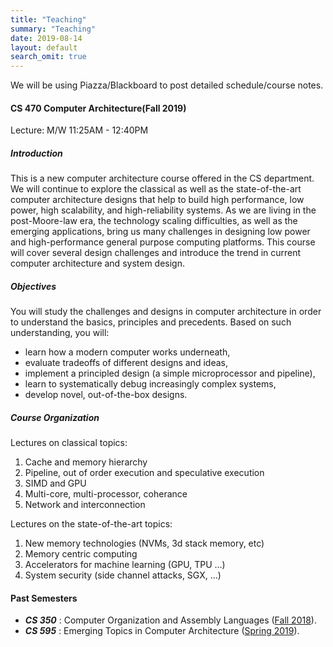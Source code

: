 ```yaml
---
title: "Teaching"
summary: "Teaching"
date: 2019-08-14
layout: default
search_omit: true
---
```

We will be using Piazza/Blackboard to post detailed schedule/course notes.

#### CS 470 Computer Architecture(Fall 2019)

Lecture: M/W 11:25AM - 12:40PM 


##### Introduction
This is a new computer architecture course offered in the CS department. We will continue to explore the classical as well as the state-of-the-art computer architecture designs that help to build high performance, low power, high scalability, and high-reliability systems.
As we are living in the post-Moore-law era, the technology scaling difficulties, as well as the emerging applications, bring us many challenges in designing low power and high-performance general purpose computing platforms. This course will cover several design challenges and introduce the trend in current computer architecture and system design.


##### Objectives
You will study the challenges and designs in computer architecture in order to understand the basics, principles and precedents. Based on such understanding, you will:

* learn how a modern computer works underneath, 
* evaluate tradeoffs of different designs and ideas, 
* implement a principled design (a simple microprocessor and pipeline), 
* learn to systematically debug increasingly complex systems, 
* develop novel, out-of-the-box designs.

##### Course Organization
Lectures on classical topics:

1.	Cache and memory hierarchy
2.	Pipeline, out of order execution and speculative execution
3.	SIMD and GPU
4.	Multi-core, multi-processor, coherance
5.	Network and interconnection

Lectures on the state-of-the-art topics:

1.	New memory technologies (NVMs, 3d stack memory, etc)
2.	Memory centric computing
3.	Accelerators for machine learning (GPU, TPU ...)
4.	System security (side channel attacks, SGX, ...)




#### Past Semesters

* ***CS 350*** : Computer Organization and Assembly Languages ([Fall 2018](/Fall2018)).
* ***CS 595*** : Emerging Topics in Computer Architecture ([Spring 2019](/Spring2019)).
